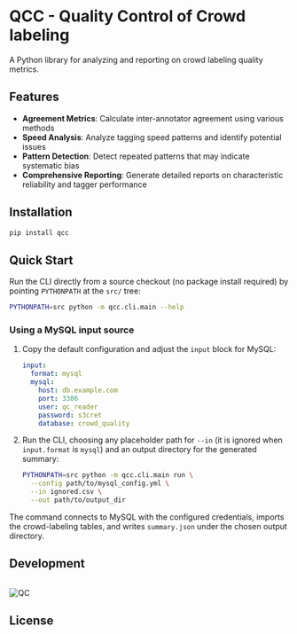 # QCC - Quality Control of Crowd labeling

A Python library for analyzing and reporting on crowd labeling quality metrics.

## Features

- **Agreement Metrics**: Calculate inter-annotator agreement using various methods
- **Speed Analysis**: Analyze tagging speed patterns and identify potential issues
- **Pattern Detection**: Detect repeated patterns that may indicate systematic bias
- **Comprehensive Reporting**: Generate detailed reports on characteristic reliability and tagger performance

## Installation

```bash
pip install qcc
```

## Quick Start

Run the CLI directly from a source checkout (no package install required) by
pointing `PYTHONPATH` at the `src/` tree:

```bash
PYTHONPATH=src python -m qcc.cli.main --help
```

### Using a MySQL input source

1. Copy the default configuration and adjust the `input` block for MySQL:

   ```yaml
   input:
     format: mysql
     mysql:
       host: db.example.com
       port: 3306
       user: qc_reader
       password: s3cret
       database: crowd_quality
   ```

2. Run the CLI, choosing any placeholder path for `--in` (it is ignored when
   `input.format` is `mysql`) and an output directory for the generated summary:

   ```bash
   PYTHONPATH=src python -m qcc.cli.main run \
     --config path/to/mysql_config.yml \
     --in ignored.csv \
     --out path/to/output_dir
   ```

The command connects to MySQL with the configured credentials, imports the
crowd-labeling tables, and writes `summary.json` under the chosen output
directory.

## Development


```bash

```
![QC](https://github.com/user-attachments/assets/8d38b948-00ca-43de-a23b-affc47a76883)
## License
